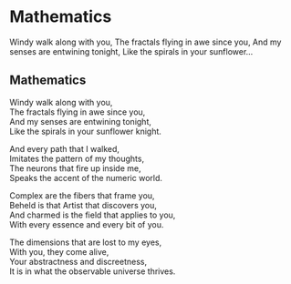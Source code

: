 # Mathematics

Windy walk along with you, The fractals flying in awe since you, And my senses are entwining tonight, Like the spirals in your sunflower…

## Mathematics <a id="c8a1"></a>

Windy walk along with you,  
The fractals flying in awe since you,  
And my senses are entwining tonight,  
Like the spirals in your sunflower knight.

And every path that I walked,  
Imitates the pattern of my thoughts,  
The neurons that fire up inside me,  
Speaks the accent of the numeric world.

Complex are the fibers that frame you,  
Beheld is that Artist that discovers you,  
And charmed is the field that applies to you,  
With every essence and every bit of you.

The dimensions that are lost to my eyes,  
With you, they come alive,  
Your abstractness and discreetness,  
It is in what the observable universe thrives.

